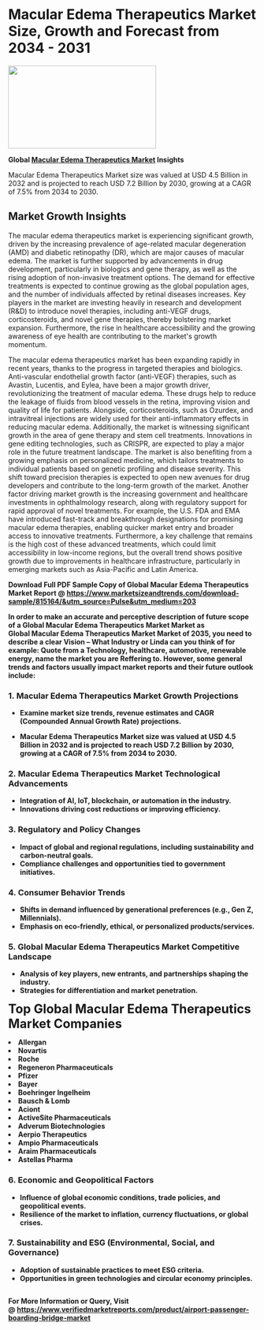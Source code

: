 <H1>Macular Edema Therapeutics Market Size, Growth and Forecast from 2034 - 2031</H1><img class="aligncenter size-medium wp-image-584254" src="https://thirdeyenews.in/wp-content/uploads/2034/09/Global-Market-Research-300x168.jpeg" alt="" width="300" height="168" /><p><strong>Global&nbsp;<a href="https://www.marketsizeandtrends.com/download-sample/815164/&amp;utm_source=Pulse&amp;utm_medium=203">Macular Edema Therapeutics Market</a> Insights</strong></p><p>Macular Edema Therapeutics Market size was valued at USD 4.5 Billion in 2032 and is projected to reach USD 7.2 Billion by 2030, growing at a CAGR of 7.5% from 2034 to 2030.</p><p><h2>Market Growth Insights</h2> <p>The macular edema therapeutics market is experiencing significant growth, driven by the increasing prevalence of age-related macular degeneration (AMD) and diabetic retinopathy (DR), which are major causes of macular edema. The market is further supported by advancements in drug development, particularly in biologics and gene therapy, as well as the rising adoption of non-invasive treatment options. The demand for effective treatments is expected to continue growing as the global population ages, and the number of individuals affected by retinal diseases increases. Key players in the market are investing heavily in research and development (R&D) to introduce novel therapies, including anti-VEGF drugs, corticosteroids, and novel gene therapies, thereby bolstering market expansion. Furthermore, the rise in healthcare accessibility and the growing awareness of eye health are contributing to the market's growth momentum.</p> <p><strong></strong></p> <p>The macular edema therapeutics market has been expanding rapidly in recent years, thanks to the progress in targeted therapies and biologics. Anti-vascular endothelial growth factor (anti-VEGF) therapies, such as Avastin, Lucentis, and Eylea, have been a major growth driver, revolutionizing the treatment of macular edema. These drugs help to reduce the leakage of fluids from blood vessels in the retina, improving vision and quality of life for patients. Alongside, corticosteroids, such as Ozurdex, and intravitreal injections are widely used for their anti-inflammatory effects in reducing macular edema. Additionally, the market is witnessing significant growth in the area of gene therapy and stem cell treatments. Innovations in gene editing technologies, such as CRISPR, are expected to play a major role in the future treatment landscape. The market is also benefiting from a growing emphasis on personalized medicine, which tailors treatments to individual patients based on genetic profiling and disease severity. This shift toward precision therapies is expected to open new avenues for drug developers and contribute to the long-term growth of the market. Another factor driving market growth is the increasing government and healthcare investments in ophthalmology research, along with regulatory support for rapid approval of novel treatments. For example, the U.S. FDA and EMA have introduced fast-track and breakthrough designations for promising macular edema therapies, enabling quicker market entry and broader access to innovative treatments. Furthermore, a key challenge that remains is the high cost of these advanced treatments, which could limit accessibility in low-income regions, but the overall trend shows positive growth due to improvements in healthcare infrastructure, particularly in emerging markets such as Asia-Pacific and Latin America.</p> <p><strong></p><p><span class=""><strong>Download Full PDF Sample Copy of Global Macular Edema Therapeutics Market Report</strong> @ <a href="https://www.marketsizeandtrends.com/download-sample/815164/&amp;utm_source=Pulse&amp;utm_medium=203" target="_blank">https://www.marketsizeandtrends.com/download-sample/815164/&amp;utm_source=Pulse&amp;utm_medium=203</a></span></p><p>In order to make an accurate and perceptive description of future scope of a Global&nbsp;Macular Edema Therapeutics Market Market as Global&nbsp;Macular Edema Therapeutics Market Market of 2035, you need to describe a clear Vision &ndash; What Industry or Linda can you think of for example: Quote from a Technology, healthcare, automotive, renewable energy, name the market you are Reffering to. However, some general trends and factors usually impact market reports and their future outlook include:</p><h3>1.&nbsp;<strong>Macular Edema Therapeutics Market Growth Projections</strong></h3><ul><li>Examine market size trends, revenue estimates and CAGR (Compounded Annual Growth Rate) projections.</li><li><p>Macular Edema Therapeutics Market size was valued at USD 4.5 Billion in 2032 and is projected to reach USD 7.2 Billion by 2030, growing at a CAGR of 7.5% from 2034 to 2030.</p></li></ul><h3>2.&nbsp;<strong>Macular Edema Therapeutics Market Technological Advancements</strong></h3><ul><li>Integration of AI, IoT, blockchain, or automation in the industry.</li><li>Innovations driving cost reductions or improving efficiency.</li></ul><h3>3.&nbsp;<strong>Regulatory and Policy Changes</strong></h3><ul><li>Impact of global and regional regulations, including sustainability and carbon-neutral goals.</li><li>Compliance challenges and opportunities tied to government initiatives.</li></ul><h3>4.&nbsp;<strong>Consumer Behavior Trends</strong></h3><ul><li>Shifts in demand influenced by generational preferences (e.g., Gen Z, Millennials).</li><li>Emphasis on eco-friendly, ethical, or personalized products/services.</li></ul><h3>5.&nbsp;<strong>Global Macular Edema Therapeutics Market Competitive Landscape</strong></h3><ul><li>Analysis of key players, new entrants, and partnerships shaping the industry.</li><li>Strategies for differentiation and market penetration.</li></ul><p data-pm-slice="1 1 []"><span style="color: inherit; font-family: inherit; font-size: 25px;">Top Global Macular Edema Therapeutics Market Companies</span></p><div class="" data-test-id=""><p><li>Allergan</li><li> Novartis</li><li> Roche</li><li> Regeneron Pharmaceuticals</li><li> Pfizer</li><li> Bayer</li><li> Boehringer Ingelheim</li><li> Bausch & Lomb</li><li> Aciont</li><li> ActiveSite Pharmaceuticals</li><li> Adverum Biotechnologies</li><li> Aerpio Therapeutics</li><li> Ampio Pharmaceuticals</li><li> Araim Pharmaceuticals</li><li> Astellas Pharma</li></p></div><h3>6.&nbsp;<strong>Economic and Geopolitical Factors</strong></h3><ul><li>Influence of global economic conditions, trade policies, and geopolitical events.</li><li>Resilience of the market to inflation, currency fluctuations, or global crises.</li></ul><h3>7.&nbsp;<strong>Sustainability and ESG (Environmental, Social, and Governance)</strong></h3><ul><li>Adoption of sustainable practices to meet ESG criteria.</li><li>Opportunities in green technologies and circular economy principles.</li></ul><h2><strong style="font-size: 14px;">For More Information or Query, Visit @&nbsp;</strong><a style="background-color: #ffffff; font-size: 14px;" href="https://www.marketsizeandtrends.com/report/macular-edema-therapeutics-market/" target="_blank">https://www.verifiedmarketreports.com/product/airport-passenger-boarding-bridge-market</a></h2>
